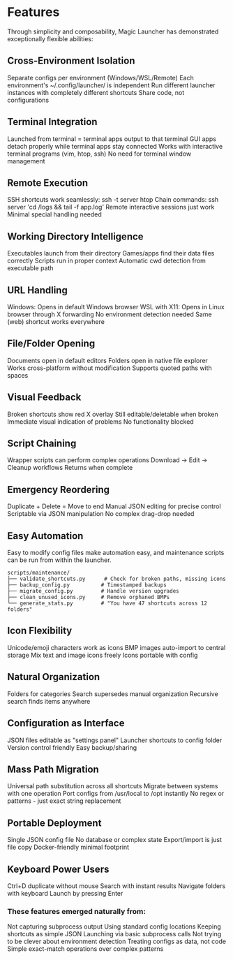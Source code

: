 # Features
Through simplicity and composability, Magic Launcher has demonstrated exceptionally flexible abilities:

## Cross-Environment Isolation

Separate configs per environment (Windows/WSL/Remote)
Each environment's ~/.config/launcher/ is independent
Run different launcher instances with completely different shortcuts
Share code, not configurations

## Terminal Integration

Launched from terminal = terminal apps output to that terminal
GUI apps detach properly while terminal apps stay connected
Works with interactive terminal programs (vim, htop, ssh)
No need for terminal window management

## Remote Execution

SSH shortcuts work seamlessly: ssh -t server htop
Chain commands: ssh server 'cd /logs && tail -f app.log'
Remote interactive sessions just work
Minimal special handling needed

## Working Directory Intelligence

Executables launch from their directory
Games/apps find their data files correctly
Scripts run in proper context
Automatic cwd detection from executable path

## URL Handling

Windows: Opens in default Windows browser
WSL with X11: Opens in Linux browser through X forwarding
No environment detection needed
Same (web) shortcut works everywhere

## File/Folder Opening

Documents open in default editors
Folders open in native file explorer
Works cross-platform without modification
Supports quoted paths with spaces

## Visual Feedback

Broken shortcuts show red X overlay
Still editable/deletable when broken
Immediate visual indication of problems
No functionality blocked

## Script Chaining

Wrapper scripts can perform complex operations
Download → Edit → Cleanup workflows
Returns when complete

## Emergency Reordering

Duplicate + Delete = Move to end
Manual JSON editing for precise control
Scriptable via JSON manipulation
No complex drag-drop needed

## Easy Automation
Easy to modify config files make automation easy, and maintenance scripts can be run from within the launcher.

```
scripts/maintenance/
├── validate_shortcuts.py      # Check for broken paths, missing icons
├── backup_config.py          # Timestamped backups
├── migrate_config.py         # Handle version upgrades
├── clean_unused_icons.py     # Remove orphaned BMPs
└── generate_stats.py         # "You have 47 shortcuts across 12 folders"
```

## Icon Flexibility

Unicode/emoji characters work as icons
BMP images auto-import to central storage
Mix text and image icons freely
Icons portable with config

## Natural Organization

Folders for categories
Search supersedes manual organization
Recursive search finds items anywhere

## Configuration as Interface

JSON files editable as "settings panel"
Launcher shortcuts to config folder
Version control friendly
Easy backup/sharing

## Mass Path Migration

Universal path substitution across all shortcuts
Migrate between systems with one operation
Port configs from /usr/local to /opt instantly
No regex or patterns - just exact string replacement

## Portable Deployment

Single JSON config file
No database or complex state
Export/import is just file copy
Docker-friendly minimal footprint

## Keyboard Power Users

Ctrl+D duplicate without mouse
Search with instant results
Navigate folders with keyboard
Launch by pressing Enter

### These features emerged naturally from:

Not capturing subprocess output
Using standard config locations
Keeping shortcuts as simple JSON
Launching via basic subprocess calls
Not trying to be clever about environment detection
Treating configs as data, not code
Simple exact-match operations over complex patterns